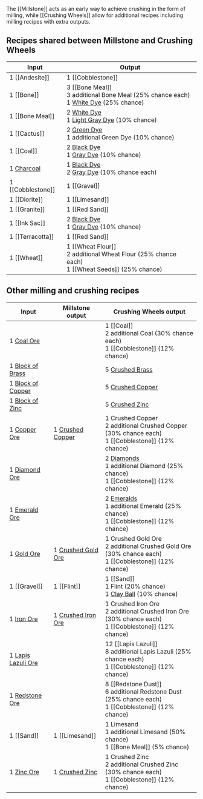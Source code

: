 The [[Millstone]] acts as an early way to achieve crushing in the form of milling, while [[Crushing Wheels]] allow for additional recipes including milling recipes with extra outputs.

## Recipes shared between Millstone and Crushing Wheels
| Input  | Output |
| ------------- | ------------- |
| 1 [[Andesite]] | 1 [[Cobblestone]] |
| 1 [[Bone]] | 3 [[Bone Meal]] <br> 3 additional Bone Meal (25% chance each) <br> 1 [White Dye](Dye) (25% chance) |
| 1 [[Bone Meal]] | 2 [White Dye](Dye) <br> 1 [Light Gray Dye](Dye) (10% chance) |
| 1 [[Cactus]] | 2 [Green Dye](Dye) <br> 1 additional Green Dye (10% chance) |
| 1 [[Coal]] | 2 [Black Dye](Dye) <br> 1 [Gray Dye](Dye) (10% chance) |
| 1 [Charcoal](Coal) | 1 [Black Dye](Dye) <br> 2 [Gray Dye](Dye) (10% chance each) |
| 1 [[Cobblestone]] | 1 [[Gravel]] |
| 1 [[Diorite]] | 1 [[Limesand]] |
| 1 [[Granite]] | 1 [[Red Sand]] |
| 1 [[Ink Sac]] | 2 [Black Dye](Dye) <br> 1 [Gray Dye](Dye) (10% chance) |
| 1 [[Terracotta]] | 1 [[Red Sand]] |
| 1 [[Wheat]] | 1 [[Wheat Flour]] <br> 2 additional Wheat Flour (25% chance each) <br> 1 [[Wheat Seeds]] (25% chance) |

## Other milling and crushing recipes
| Input  | Millstone output | Crushing Wheels output |
| ------------- | ------------- | ------------- |
| 1 [Coal Ore](Coal) | | 1 [[Coal]] <br> 2 additional Coal (30% chance each) <br> 1 [[Cobblestone]] (12% chance) |
| 1 [Block of Brass](Brass) | | 5 [Crushed Brass](Brass) |
| 1 [Block of Copper](Copper) | | 5 [Crushed Copper](Copper) |
| 1 [Block of Zinc](Zinc) | | 5 [Crushed Zinc](Zinc) |
| 1 [Copper Ore](Copper) | 1 [Crushed Copper](Copper) | 1 Crushed Copper <br> 2 additional Crushed Copper (30% chance each) <br> 1 [[Cobblestone]] (12% chance) |
| 1 [Diamond Ore](Diamond) | | 2 [Diamonds](Diamond) <br> 1 additional Diamond (25% chance) <br> 1 [[Cobblestone]] (12% chance) |
| 1 [Emerald Ore](Emerald) | | 2 [Emeralds](Emerald) <br> 1 additional Emerald (25% chance) <br> 1 [[Cobblestone]] (12% chance) |
| 1 [Gold Ore](Gold) | 1 [Crushed Gold Ore](Gold) | 1 Crushed Gold Ore <br> 2 additional Crushed Gold Ore (30% chance each) <br> 1 [[Cobblestone]] (12% chance) |
| 1 [[Gravel]] | 1 [[Flint]] | 1 [[Sand]] <br> 1 Flint (20% chance) <br> 1 [Clay Ball](Clay) (10% chance) |
| 1 [Iron Ore](Iron) | 1 [Crushed Iron Ore](Iron) | 1 Crushed Iron Ore <br> 2 additional Crushed Iron Ore (30% chance each) <br> 1 [[Cobblestone]] (12% chance) |
| 1 [Lapis Lazuli Ore](Lapis-Lazuli) | | 12 [[Lapis Lazuli]] <br> 8 additional Lapis Lazuli (25% chance each) <br> 1 [[Cobblestone]] (12% chance) |
| 1 [Redstone Ore](Redstone) | | 8 [[Redstone Dust]] <br> 6 additional Redstone Dust (25% chance each) <br> 1 [[Cobblestone]] (12% chance) |
| 1 [[Sand]] | 1 [[Limesand]] | 1 Limesand <br> 1 additional Limesand (50% chance) <br> 1 [[Bone Meal]] (5% chance) |
| 1 [Zinc Ore](Zinc) | 1 [Crushed Zinc](Zinc) | 1 Crushed Zinc <br> 2 additional Crushed Zinc (30% chance each) <br> 1 [[Cobblestone]] (12% chance) |